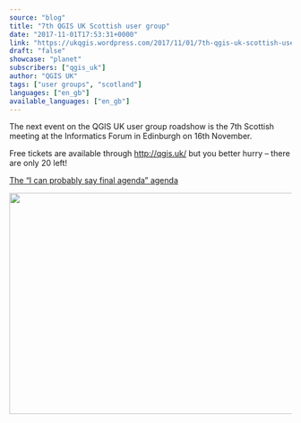 ```yaml
---
source: "blog"
title: "7th QGIS UK Scottish user group"
date: "2017-11-01T17:53:31+0000"
link: "https://ukqgis.wordpress.com/2017/11/01/7th-qgis-uk-scottish-user-group/"
draft: "false"
showcase: "planet"
subscribers: ["qgis_uk"]
author: "QGIS UK"
tags: ["user groups", "scotland"]
languages: ["en_gb"]
available_languages: ["en_gb"]
---
```


<p>The next event on the QGIS UK user group roadshow is the 7th Scottish meeting at the Informatics Forum in Edinburgh on 16th November.</p>
<p>Free tickets are available through <a href="http://qgis.uk/" rel="nofollow">http://qgis.uk/</a> but you better hurry &#8211; there are only 20 left!</p>
<p><a href="https://ukqgis.wordpress.com/wp-content/uploads/2017/11/finalagenda1.pdf">The &#8220;I can probably say final agenda&#8221; agenda</a></p>
<p><img alt="" class="alignleft size-full wp-image-1519" height="394" src="https://ukqgis.wordpress.com/wp-content/uploads/2017/11/sponsors.jpg?w=700&#038;h=394" width="700" /></p>
